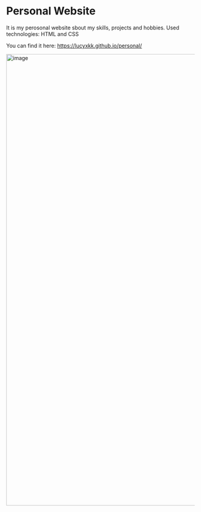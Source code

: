 # Personal Website 
It is my perosonal website sbout my skills, projects and hobbies. 
Used technologies: HTML and CSS

You can find it here:
https://lucyxkk.github.io/personal/

<img width="1205" alt="image" src="https://user-images.githubusercontent.com/104529211/220410518-c71cd10d-4676-4c6c-9aa1-e4439a550464.png">
